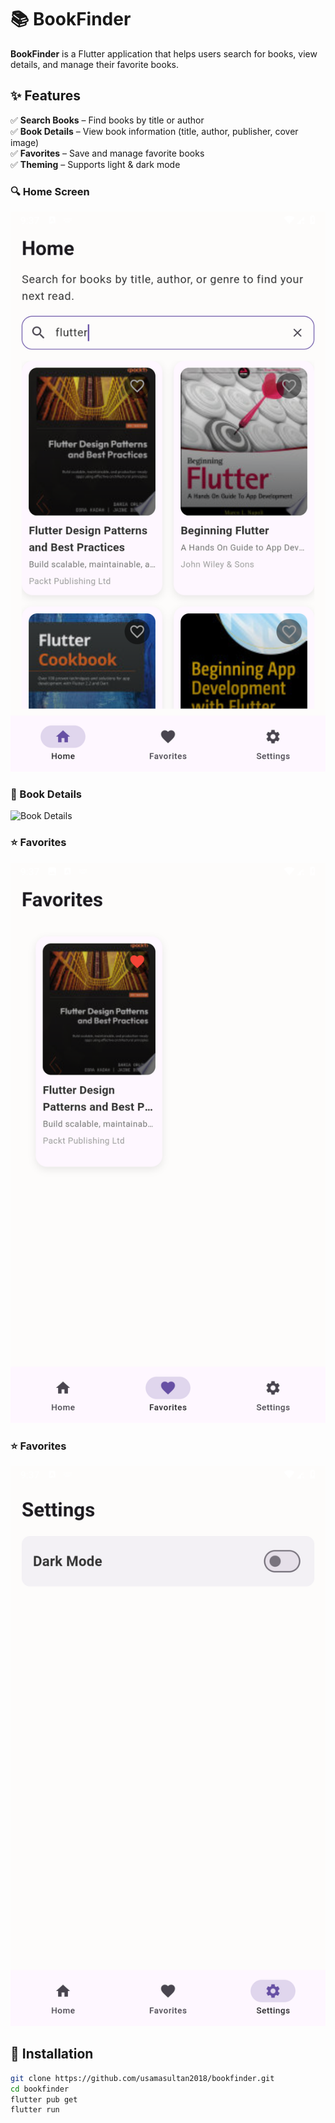 # 📚 BookFinder  

**BookFinder** is a Flutter application that helps users search for books, view details, and manage their favorite books.  

## ✨ Features  

✅ **Search Books** – Find books by title or author  
✅ **Book Details** – View book information (title, author, publisher, cover image)  
✅ **Favorites** – Save and manage favorite books  
✅ **Theming** – Supports light & dark mode  

### 🔍 Home Screen  
![Home Screen](screenshots/home.png)  

### 📖 Book Details  
![Book Details](screenshots/details.png)  

### ⭐ Favorites  
![Favorites](screenshots/favorites.png) 

### ⭐ Favorites  
![Setting](screenshots/setting.png) 


## 🚀 Installation  

```sh
git clone https://github.com/usamasultan2018/bookfinder.git
cd bookfinder
flutter pub get
flutter run

